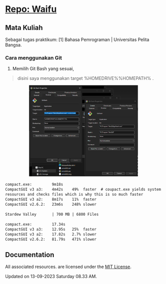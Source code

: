 # <a href="" target="_blank">Repo: Waifu</a>

## Mata Kuliah
Sebagai tugas praktikum: [1] Bahasa Pemrograman | Universitas Pelita Bangsa. 

### Cara menggunakan Git
1. Memilih Git Bash yang sesuai,
> disini saya menggunakan target %HOMEDRIVE%%HOMEPATH% .
<p align="center">
  <img src="/ss/1.png" width="350">
</p>

    compact.exe:         9m18s   
    CompactGUI v3 a3:    4m42s    49%  faster  # coupact.exe yields system resources and checks files which is why this is so much faster
    CompactGUI v3 a2:    8m17s    11%  faster
    CompactGUI v2.6.2:   23m6s    248% slower
        
    Stardew Valley       | 700 MB | 6800 Files

    compact.exe:         17.34s   
    CompactGUI v3 a3:    12.95s   25%  faster
    CompactGUI v3 a2:    17.82s   2.7% slower
    CompactGUI v2.6.2:   81.79s   471% slower

## Documentation
All associated resources. are licensed under the [MIT License](https://mit-license.org/).

Updated on 13-09-2023 Saturday 08.33 AM.
